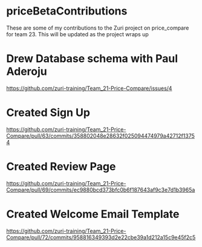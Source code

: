 # priceBetaContributions
These are some of my contributions to the Zuri project on price_compare for team 23. This will be updated as the project wraps up


# Drew Database schema with Paul Aderoju 
https://github.com/zuri-training/Team_21-Price-Compare/issues/4

# Created Sign Up
https://github.com/zuri-training/Team_21-Price-Compare/pull/63/commits/358802048e28632f025094474979a42712f13754

# Created Review Page
https://github.com/zuri-training/Team_21-Price-Compare/pull/69/commits/ec9880bcd373bfc0b6f187643af9c3e7d1b3965a

# Created Welcome Email Template
https://github.com/zuri-training/Team_21-Price-Compare/pull/72/commits/958816349393d2e22cbe39a1d212a15c9e45f2c5
